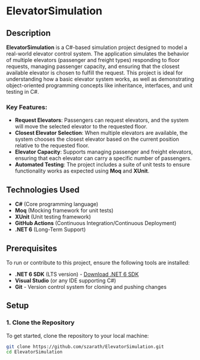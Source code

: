 # ElevatorSimulation

## Description

**ElevatorSimulation** is a C#-based simulation project designed to model a real-world elevator control system. The application simulates the behavior of multiple elevators (passenger and freight types) responding to floor requests, managing passenger capacity, and ensuring that the closest available elevator is chosen to fulfill the request. This project is ideal for understanding how a basic elevator system works, as well as demonstrating object-oriented programming concepts like inheritance, interfaces, and unit testing in C#.

### Key Features:
- **Request Elevators**: Passengers can request elevators, and the system will move the selected elevator to the requested floor.
- **Closest Elevator Selection**: When multiple elevators are available, the system chooses the closest elevator based on the current position relative to the requested floor.
- **Elevator Capacity**: Supports managing passenger and freight elevators, ensuring that each elevator can carry a specific number of passengers.
- **Automated Testing**: The project includes a suite of unit tests to ensure functionality works as expected using **Moq** and **XUnit**.

## Technologies Used
- **C#** (Core programming language)
- **Moq** (Mocking framework for unit tests)
- **XUnit** (Unit testing framework)
- **GitHub Actions** (Continuous Integration/Continuous Deployment)
- **.NET 6** (Long-Term Support)

## Prerequisites

To run or contribute to this project, ensure the following tools are installed:
- **.NET 6 SDK** (LTS version) - [Download .NET 6 SDK](https://dotnet.microsoft.com/download/dotnet/6)
- **Visual Studio** (or any IDE supporting C#)
- **Git** - Version control system for cloning and pushing changes

## Setup

### 1. Clone the Repository

To get started, clone the repository to your local machine:

```bash
git clone https://github.com/szarath/ElevatorSimulation.git
cd ElevatorSimulation

